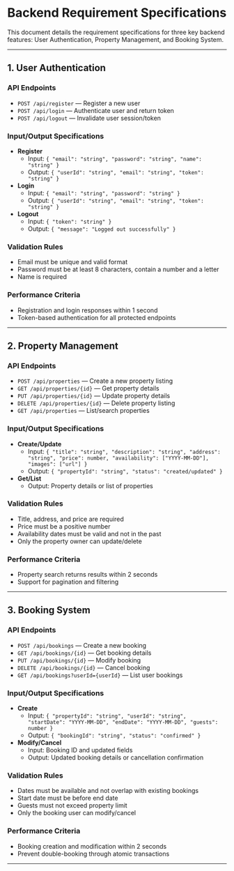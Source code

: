# Backend Requirement Specifications

This document details the requirement specifications for three key backend features: User Authentication, Property Management, and Booking System.

---

## 1. User Authentication

### API Endpoints
- `POST /api/register` — Register a new user
- `POST /api/login` — Authenticate user and return token
- `POST /api/logout` — Invalidate user session/token

### Input/Output Specifications
- **Register**
  - Input: `{ "email": "string", "password": "string", "name": "string" }`
  - Output: `{ "userId": "string", "email": "string", "token": "string" }`
- **Login**
  - Input: `{ "email": "string", "password": "string" }`
  - Output: `{ "userId": "string", "email": "string", "token": "string" }`
- **Logout**
  - Input: `{ "token": "string" }`
  - Output: `{ "message": "Logged out successfully" }`

### Validation Rules
- Email must be unique and valid format
- Password must be at least 8 characters, contain a number and a letter
- Name is required

### Performance Criteria
- Registration and login responses within 1 second
- Token-based authentication for all protected endpoints

---

## 2. Property Management

### API Endpoints
- `POST /api/properties` — Create a new property listing
- `GET /api/properties/{id}` — Get property details
- `PUT /api/properties/{id}` — Update property details
- `DELETE /api/properties/{id}` — Delete property listing
- `GET /api/properties` — List/search properties

### Input/Output Specifications
- **Create/Update**
  - Input: `{ "title": "string", "description": "string", "address": "string", "price": number, "availability": ["YYYY-MM-DD"], "images": ["url"] }`
  - Output: `{ "propertyId": "string", "status": "created/updated" }`
- **Get/List**
  - Output: Property details or list of properties

### Validation Rules
- Title, address, and price are required
- Price must be a positive number
- Availability dates must be valid and not in the past
- Only the property owner can update/delete

### Performance Criteria
- Property search returns results within 2 seconds
- Support for pagination and filtering

---

## 3. Booking System

### API Endpoints
- `POST /api/bookings` — Create a new booking
- `GET /api/bookings/{id}` — Get booking details
- `PUT /api/bookings/{id}` — Modify booking
- `DELETE /api/bookings/{id}` — Cancel booking
- `GET /api/bookings?userId={userId}` — List user bookings

### Input/Output Specifications
- **Create**
  - Input: `{ "propertyId": "string", "userId": "string", "startDate": "YYYY-MM-DD", "endDate": "YYYY-MM-DD", "guests": number }`
  - Output: `{ "bookingId": "string", "status": "confirmed" }`
- **Modify/Cancel**
  - Input: Booking ID and updated fields
  - Output: Updated booking details or cancellation confirmation

### Validation Rules
- Dates must be available and not overlap with existing bookings
- Start date must be before end date
- Guests must not exceed property limit
- Only the booking user can modify/cancel

### Performance Criteria
- Booking creation and modification within 2 seconds
- Prevent double-booking through atomic transactions

---
